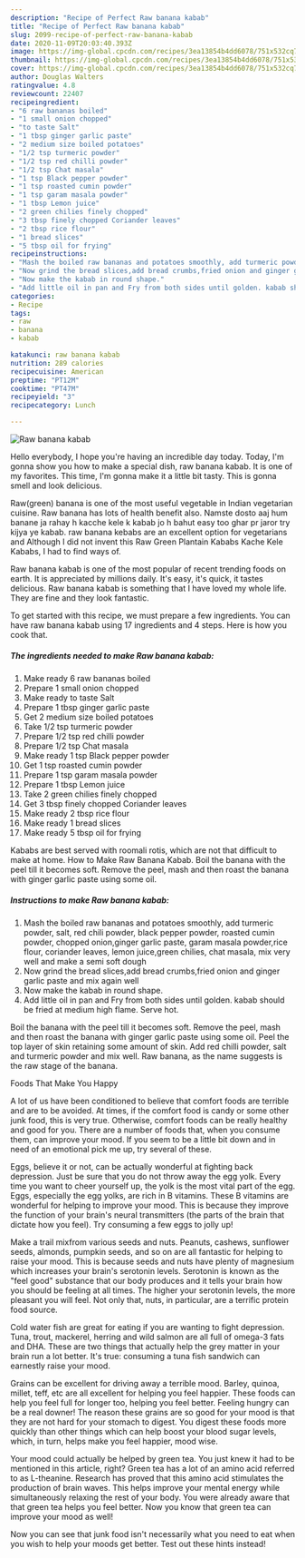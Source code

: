 ```yaml
---
description: "Recipe of Perfect Raw banana kabab"
title: "Recipe of Perfect Raw banana kabab"
slug: 2099-recipe-of-perfect-raw-banana-kabab
date: 2020-11-09T20:03:40.393Z
image: https://img-global.cpcdn.com/recipes/3ea13854b4dd6078/751x532cq70/raw-banana-kabab-recipe-main-photo.jpg
thumbnail: https://img-global.cpcdn.com/recipes/3ea13854b4dd6078/751x532cq70/raw-banana-kabab-recipe-main-photo.jpg
cover: https://img-global.cpcdn.com/recipes/3ea13854b4dd6078/751x532cq70/raw-banana-kabab-recipe-main-photo.jpg
author: Douglas Walters
ratingvalue: 4.8
reviewcount: 22407
recipeingredient:
- "6 raw bananas boiled"
- "1 small onion chopped"
- "to taste Salt"
- "1 tbsp ginger garlic paste"
- "2 medium size boiled potatoes"
- "1/2 tsp turmeric powder"
- "1/2 tsp red chilli powder"
- "1/2 tsp Chat masala"
- "1 tsp Black pepper powder"
- "1 tsp roasted cumin powder"
- "1 tsp garam masala powder"
- "1 tbsp Lemon juice"
- "2 green chilies finely chopped"
- "3 tbsp finely chopped Coriander leaves"
- "2 tbsp rice flour"
- "1 bread slices"
- "5 tbsp oil for frying"
recipeinstructions:
- "Mash the boiled raw bananas and potatoes smoothly, add turmeric powder, salt, red chili powder, black pepper powder, roasted cumin powder, chopped onion,ginger garlic paste, garam masala powder,rice flour, coriander leaves, lemon juice,green chilies, chat masala, mix very well and make a semi soft dough"
- "Now grind the bread slices,add bread crumbs,fried onion and ginger garlic paste and mix again well"
- "Now make the kabab in round shape."
- "Add little oil in pan and Fry from both sides until golden. kabab should be fried at medium high flame. Serve hot."
categories:
- Recipe
tags:
- raw
- banana
- kabab

katakunci: raw banana kabab 
nutrition: 289 calories
recipecuisine: American
preptime: "PT12M"
cooktime: "PT47M"
recipeyield: "3"
recipecategory: Lunch

---
```



![Raw banana kabab](https://img-global.cpcdn.com/recipes/3ea13854b4dd6078/751x532cq70/raw-banana-kabab-recipe-main-photo.jpg)

Hello everybody, I hope you're having an incredible day today. Today, I'm gonna show you how to make a special dish, raw banana kabab. It is one of my favorites. This time, I'm gonna make it a little bit tasty. This is gonna smell and look delicious.

Raw(green) banana is one of the most useful vegetable in Indian vegetarian cuisine. Raw banana has lots of health benefit also. Namste dosto aaj hum banane ja rahay h kacche kele k kabab jo h bahut easy too ghar pr jaror try kijya ye kabab. raw banana kebabs are an excellent option for vegetarians and Although I did not invent this Raw Green Plantain Kababs Kache Kele Kababs, I had to find ways of.

Raw banana kabab is one of the most popular of recent trending foods on earth. It is appreciated by millions daily. It's easy, it's quick, it tastes delicious. Raw banana kabab is something that I have loved my whole life. They are fine and they look fantastic.


To get started with this recipe, we must prepare a few ingredients. You can have raw banana kabab using 17 ingredients and 4 steps. Here is how you cook that.

<!--inarticleads1-->

##### The ingredients needed to make Raw banana kabab:

1. Make ready 6 raw bananas boiled
1. Prepare 1 small onion chopped
1. Make ready to taste Salt
1. Prepare 1 tbsp ginger garlic paste
1. Get 2 medium size boiled potatoes
1. Take 1/2 tsp turmeric powder
1. Prepare 1/2 tsp red chilli powder
1. Prepare 1/2 tsp Chat masala
1. Make ready 1 tsp Black pepper powder
1. Get 1 tsp roasted cumin powder
1. Prepare 1 tsp garam masala powder
1. Prepare 1 tbsp Lemon juice
1. Take 2 green chilies finely chopped
1. Get 3 tbsp finely chopped Coriander leaves
1. Make ready 2 tbsp rice flour
1. Make ready 1 bread slices
1. Make ready 5 tbsp oil for frying


Kababs are best served with roomali rotis, which are not that difficult to make at home. How to Make Raw Banana Kabab. Boil the banana with the peel till it becomes soft. Remove the peel, mash and then roast the banana with ginger garlic paste using some oil. 

<!--inarticleads2-->

##### Instructions to make Raw banana kabab:

1. Mash the boiled raw bananas and potatoes smoothly, add turmeric powder, salt, red chili powder, black pepper powder, roasted cumin powder, chopped onion,ginger garlic paste, garam masala powder,rice flour, coriander leaves, lemon juice,green chilies, chat masala, mix very well and make a semi soft dough
1. Now grind the bread slices,add bread crumbs,fried onion and ginger garlic paste and mix again well
1. Now make the kabab in round shape.
1. Add little oil in pan and Fry from both sides until golden. kabab should be fried at medium high flame. Serve hot.


Boil the banana with the peel till it becomes soft. Remove the peel, mash and then roast the banana with ginger garlic paste using some oil. Peel the top layer of skin retaining some amount of skin. Add red chilli powder, salt and turmeric powder and mix well. Raw banana, as the name suggests is the raw stage of the banana. 

Foods That Make You Happy


A lot of us have been conditioned to believe that comfort foods are terrible and are to be avoided. At times, if the comfort food is candy or some other junk food, this is very true. Otherwise, comfort foods can be really healthy and good for you. There are a number of foods that, when you consume them, can improve your mood. If you seem to be a little bit down and in need of an emotional pick me up, try several of these.

Eggs, believe it or not, can be actually wonderful at fighting back depression. Just be sure that you do not throw away the egg yolk. Every time you want to cheer yourself up, the yolk is the most vital part of the egg. Eggs, especially the egg yolks, are rich in B vitamins. These B vitamins are wonderful for helping to improve your mood. This is because they improve the function of your brain's neural transmitters (the parts of the brain that dictate how you feel). Try consuming a few eggs to jolly up!

Make a trail mixfrom various seeds and nuts. Peanuts, cashews, sunflower seeds, almonds, pumpkin seeds, and so on are all fantastic for helping to raise your mood. This is because seeds and nuts have plenty of magnesium which increases your brain's serotonin levels. Serotonin is known as the "feel good" substance that our body produces and it tells your brain how you should be feeling at all times. The higher your serotonin levels, the more pleasant you will feel. Not only that, nuts, in particular, are a terrific protein food source.

Cold water fish are great for eating if you are wanting to fight depression. Tuna, trout, mackerel, herring and wild salmon are all full of omega-3 fats and DHA. These are two things that actually help the grey matter in your brain run a lot better. It's true: consuming a tuna fish sandwich can earnestly raise your mood. 

Grains can be excellent for driving away a terrible mood. Barley, quinoa, millet, teff, etc are all excellent for helping you feel happier. These foods can help you feel full for longer too, helping you feel better. Feeling hungry can be a real downer! The reason these grains are so good for your mood is that they are not hard for your stomach to digest. You digest these foods more quickly than other things which can help boost your blood sugar levels, which, in turn, helps make you feel happier, mood wise.

Your mood could actually be helped by green tea. You just knew it had to be mentioned in this article, right? Green tea has a lot of an amino acid referred to as L-theanine. Research has proved that this amino acid stimulates the production of brain waves. This helps improve your mental energy while simultaneously relaxing the rest of your body. You were already aware that that green tea helps you feel better. Now you know that green tea can improve your mood as well!

Now you can see that junk food isn't necessarily what you need to eat when you wish to help your moods get better. Test out  these hints  instead!

